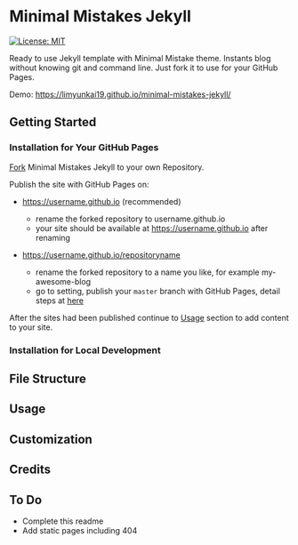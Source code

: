 # Minimal Mistakes Jekyll
[![License: MIT](https://img.shields.io/badge/License-MIT-yellow.svg)](https://github.com/limyunkai19/minimal-mistakes-jekyll/blob/master/LICENSE)

Ready to use Jekyll template with Minimal Mistake theme. Instants blog without knowing git and command line. Just fork it to use for your GitHub Pages.

Demo: <https://limyunkai19.github.io/minimal-mistakes-jekyll/>

## Getting Started
### Installation for Your GitHub Pages
[Fork](https://help.github.com/articles/fork-a-repo/#fork-an-example-repository) Minimal Mistakes Jekyll to your own Repository.

Publish the site with GitHub Pages on:
- <https://username.github.io> (recommended)
    + rename the forked repository to username.github.io
    + your site should be available at <https://username.github.io> after renaming


- <https://username.github.io/repositoryname>
    + rename the forked repository to a name you like, for example my-awesome-blog
    + go to setting, publish your `master` branch with GitHub Pages, detail steps at [here](https://help.github.com/articles/configuring-a-publishing-source-for-github-pages/#enabling-github-pages-to-publish-your-site-from-master-or-gh-pages)

After the sites had been published continue to [Usage](#usage) section to add content to your site.

### Installation for Local Development

## File Structure

## Usage

## Customization

## Credits

## To Do
- Complete this readme
- Add static pages including 404
